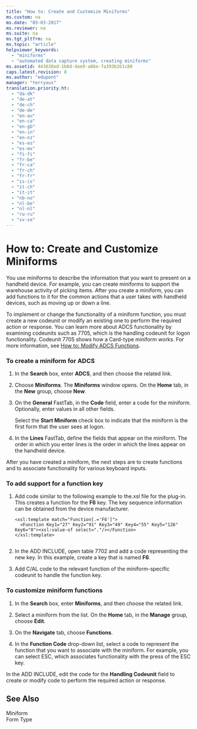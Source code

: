```yaml
---
title: "How to: Create and Customize Miniforms"
ms.custom: na
ms.date: "03-03-2017"
ms.reviewer: na
ms.suite: na
ms.tgt_pltfrm: na
ms.topic: "article"
helpviewer_keywords: 
  - "miniforms"
  - "automated data capture system, creating miniforms"
ms.assetid: 443638ed-1b6d-4ae9-a86e-7a393b261c80
caps.latest.revision: 8
ms.author: "edupont"
manager: "terryaus"
translation.priority.ht: 
  - "da-dk"
  - "de-at"
  - "de-ch"
  - "de-de"
  - "en-au"
  - "en-ca"
  - "en-gb"
  - "en-in"
  - "en-nz"
  - "es-es"
  - "es-mx"
  - "fi-fi"
  - "fr-be"
  - "fr-ca"
  - "fr-ch"
  - "fr-fr"
  - "is-is"
  - "it-ch"
  - "it-it"
  - "nb-no"
  - "nl-be"
  - "nl-nl"
  - "ru-ru"
  - "sv-se"
---
```

# How to: Create and Customize Miniforms
You use miniforms to describe the information that you want to present on a handheld device. For example, you can create miniforms to support the warehouse activity of picking items. After you create a miniform, you can add functions to it for the common actions that a user takes with handheld devices, such as moving up or down a line.  
  
 To implement or change the functionality of a miniform function, you must create a new codeunit or modify an existing one to perform the required action or response. You can learn more about ADCS functionality by examining codeunits such as 7705, which is the handling codeunit for logon functionality. Codeunit 7705 shows how a Card\-type miniform works. For more information, see [How to: Modify ADCS Functions](../Topic/How%20to:%20Modify%20ADCS%20Functions.md).  
  
### To create a miniform for ADCS  
  
1.  In the **Search** box, enter **ADCS**, and then choose the related link.  
  
2.  Choose **Miniforms**. The **Miniforms** window opens. On the **Home** tab, in the **New** group, choose **New**.  
  
3.  On the **General** FastTab, in the **Code** field, enter a code for the miniform. Optionally, enter values in all other fields.  
  
     Select the **Start Miniform** check box to indicate that the miniform is the first form that the user sees at logon.  
  
4.  In the **Lines** FastTab, define the fields that appear on the miniform. The order in which you enter lines is the order in which the lines appear on the handheld device.  
  
 After you have created a miniform, the next steps are to create functions and to associate functionality for various keyboard inputs.  
  
### To add support for a function key  
  
1.  Add code similar to the following example to the.xsl file for the plug\-in. This creates a function for the **F6** key. The key sequence information can be obtained from the device manufacturer.  
  
    ```  
    <xsl:template match="Function[.='F6']">  
      <Function Key1="27" Key2="91" Key3="49" Key4="55" Key5="126" Key6="0"><xsl:value-of select="."/></Function>  
    </xsl:template>  
  
    ```  
  
2.  In the ADD INCLUDE<!--[!INCLUDE[nav_dev_long](../BusinessFunctionality/DataExchange/includes/nav_dev_long_md.md)]-->, open table 7702 and add a code representing the new key. In this example, create a key that is named **F6**.  
  
3.  Add C\/AL code to the relevant function of the miniform\-specific codeunit to handle the function key.  
  
### To customize miniform functions  
  
1.  In the **Search** box, enter **Miniforms**, and then choose the related link.  
  
2.  Select a miniform from the list. On the **Home** tab, in the **Manage** group, choose **Edit**.  
  
3.  On the **Navigate** tab, choose **Functions**.  
  
4.  In the **Function Code** drop\-down list, select a code to represent the function that you want to associate with the miniform. For example, you can select ESC, which associates functionality with the press of the ESC key.  
  
 In the ADD INCLUDE<!--[!INCLUDE[nav_dev_short](../LocalFunctionalityForMicrosoftDynamicsNav2016/includes/nav_dev_short_md.md)]-->, edit the code for the **Handling Codeunit** field to create or modify code to perform the required action or response.  
  
## See Also  
 Miniform   
 Form Type